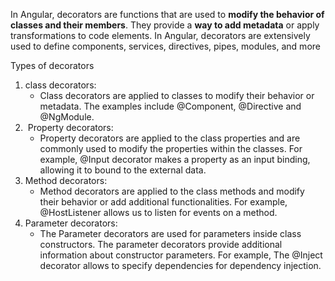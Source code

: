 In Angular, decorators are functions that are used to ****modify the behavior of classes and their members****. They provide a ****way to add metadata**** or apply transformations to code elements. In Angular, decorators are extensively used to define components, services, directives, pipes, modules, and more

Types of decorators
1. class decorators:
	- Class decorators are applied to classes to modify their behavior or metadata. The examples include @Component, @Directive and @NgModule.
2.  Property decorators: 
	- Property decorators are applied to the class properties and are commonly used to modify the properties within the classes. For example, @Input decorator makes a property as an input binding, allowing it to bound to the external data.
3. Method decorators:
   - Method decorators are applied to the class methods and modify their behavior or add additional functionalities. For example, @HostListener allows us to listen for events on a method.
4. Parameter decorators:
   - The Parameter decorators are used for parameters inside class constructors. The parameter decorators provide additional information about constructor parameters. For example, The @Inject decorator allows to specify dependencies for dependency injection.